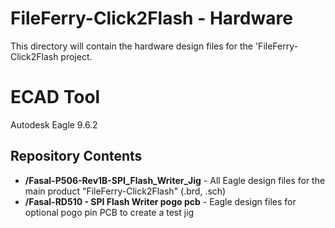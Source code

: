 FileFerry-Click2Flash - Hardware
========================================
This directory will contain the hardware design files for the 'FileFerry-Click2Flash project.

# ECAD Tool #
Autodesk Eagle 9.6.2

Repository Contents
-------------------
* **/Fasal-P506-Rev1B-SPI_Flash_Writer_Jig** - All Eagle design files for the main product "FileFerry-Click2Flash" (.brd, .sch)
* **/Fasal-RD510 - SPI Flash Writer pogo pcb** - Eagle design files for optional pogo pin PCB to create a test jig
